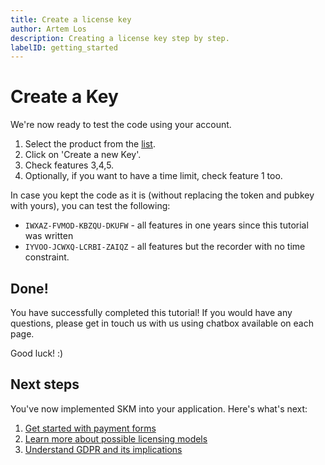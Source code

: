 ```yaml
---
title: Create a license key
author: Artem Los
description: Creating a license key step by step.
labelID: getting_started
---
```


# Create a Key

We're now ready to test the code using your account.

1. Select the product from the <a href="https://app.cryptolens.io/Product" target="blank">list</a>.
2. Click on 'Create a new Key'.
3. Check features 3,4,5.
4. Optionally, if you want to have a time limit, check feature 1 too.

In case you kept the code as it is (without replacing the token and pubkey with yours),
you can test the following:

* `IWXAZ-FVMOD-KBZQU-DKUFW` - all features in one years since this tutorial was written
* `IYVOO-JCWXQ-LCRBI-ZAIQZ` - all features but the recorder with no time constraint.

## Done!

You have successfully completed this tutorial! If you would have any questions, please get in touch us with us using chatbox available on each page.

Good luck! :) 

## Next steps
You've now implemented SKM into your application. Here's what's next:

1. [Get started with payment forms](/payment-form/intro)
2. [Learn more about possible licensing models](/licensing-models/licensetypes)
3. [Understand GDPR and its implications](/legal/GDPR)
